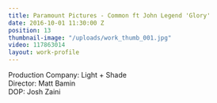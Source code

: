 ```yaml
---
title: Paramount Pictures - Common ft John Legend 'Glory'
date: 2016-10-01 11:30:00 Z
position: 13
thumbnail-image: "/uploads/work_thumb_001.jpg"
video: 117863014
layout: work-profile
---
```


Production Company: Light + Shade<br>
Director: Matt Bamin<br>
DOP: Josh Zaini<br>